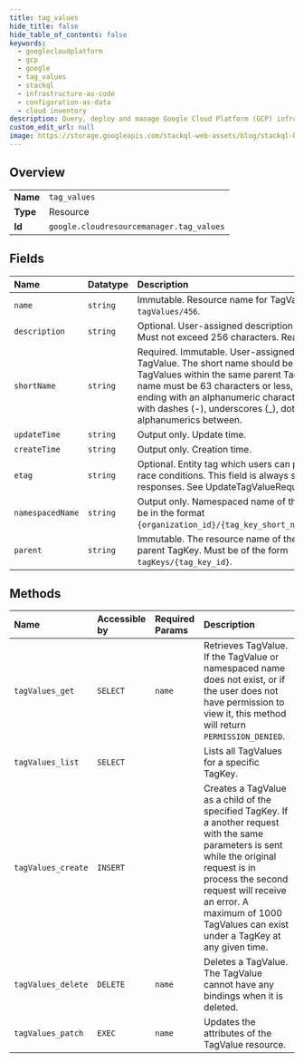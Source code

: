 ```yaml
---
title: tag_values
hide_title: false
hide_table_of_contents: false
keywords:
  - googlecloudplatform
  - gcp
  - google
  - tag_values
  - stackql
  - infrastructure-as-code
  - configuration-as-data
  - cloud inventory
description: Query, deploy and manage Google Cloud Platform (GCP) infrastructure and resources using SQL
custom_edit_url: null
image: https://storage.googleapis.com/stackql-web-assets/blog/stackql-blog-post-featured-image.png
---
```

  
    

## Overview
<table><tbody>
<tr><td><b>Name</b></td><td><code>tag_values</code></td></tr>
<tr><td><b>Type</b></td><td>Resource</td></tr>
<tr><td><b>Id</b></td><td><code>google.cloudresourcemanager.tag_values</code></td></tr>
</tbody></table>

## Fields
| Name | Datatype | Description |
|:-----|:---------|:------------|
| `name` | `string` | Immutable. Resource name for TagValue in the format `tagValues/456`. |
| `description` | `string` | Optional. User-assigned description of the TagValue. Must not exceed 256 characters. Read-write. |
| `shortName` | `string` | Required. Immutable. User-assigned short name for TagValue. The short name should be unique for TagValues within the same parent TagKey. The short name must be 63 characters or less, beginning and ending with an alphanumeric character ([a-z0-9A-Z]) with dashes (-), underscores (_), dots (.), and alphanumerics between. |
| `updateTime` | `string` | Output only. Update time. |
| `createTime` | `string` | Output only. Creation time. |
| `etag` | `string` | Optional. Entity tag which users can pass to prevent race conditions. This field is always set in server responses. See UpdateTagValueRequest for details. |
| `namespacedName` | `string` | Output only. Namespaced name of the TagValue. Must be in the format `{organization_id}/{tag_key_short_name}/{short_name}`. |
| `parent` | `string` | Immutable. The resource name of the new TagValue's parent TagKey. Must be of the form `tagKeys/{tag_key_id}`. |
## Methods
| Name | Accessible by | Required Params | Description |
|:-----|:--------------|:----------------|:------------|
| `tagValues_get` | `SELECT` | `name` | Retrieves TagValue. If the TagValue or namespaced name does not exist, or if the user does not have permission to view it, this method will return `PERMISSION_DENIED`. |
| `tagValues_list` | `SELECT` |  | Lists all TagValues for a specific TagKey. |
| `tagValues_create` | `INSERT` |  | Creates a TagValue as a child of the specified TagKey. If a another request with the same parameters is sent while the original request is in process the second request will receive an error. A maximum of 1000 TagValues can exist under a TagKey at any given time. |
| `tagValues_delete` | `DELETE` | `name` | Deletes a TagValue. The TagValue cannot have any bindings when it is deleted. |
| `tagValues_patch` | `EXEC` | `name` | Updates the attributes of the TagValue resource. |
